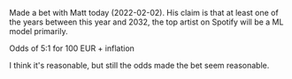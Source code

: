 
Made a bet with Matt today (2022-02-02). His claim is that at least one of the years between this year and 2032, the top artist on Spotify will be a ML model primarily.

Odds of 5:1 for 100 EUR + inflation

I think it's reasonable, but still the odds made the bet seem reasonable.
